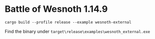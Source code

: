 # Battle of Wesnoth 1.14.9

```shell
cargo build --profile release --example wesnoth-external
```

Find the binary under `target\release\examples\wesnoth_external.exe`
